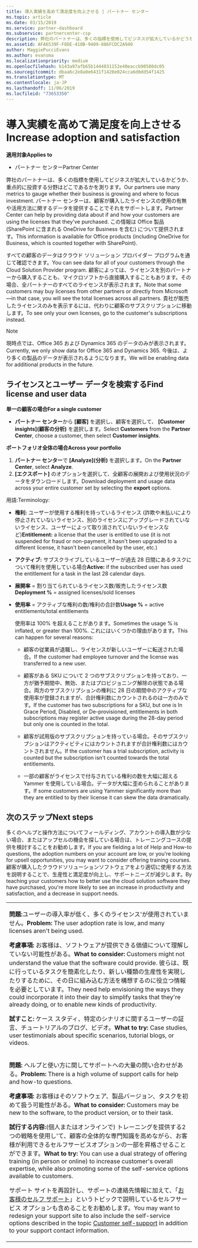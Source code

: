 ```yaml
---
title: 導入実績を高めて満足度を向上させる | パートナー センター
ms.topic: article
ms.date: 03/15/2019
ms.service: partner-dashboard
ms.subservice: partnercenter-csp
description: 弊社のパートナーは、多くの指標を使用してビジネスが拡大しているかどうか、重点的に投資する分野はどこであるかを測ります。 パートナー センターは、顧客が購入したライセンスの使用の有無や活用方法に関するデータを提供することでそれをサポートします。
ms.assetid: AFA6539F-F8DE-410B-9409-886FCDC2A940
author: MaggiePucciEvans
ms.author: evansma
ms.localizationpriority: medium
ms.openlocfilehash: b143a97afb65b1444831152e40eaccb90580dc05
ms.sourcegitcommit: dbaa6c2e8a0e6431f1420e024cca6d0dd54f1425
ms.translationtype: MT
ms.contentlocale: ja-JP
ms.lasthandoff: 11/06/2019
ms.locfileid: "73653350"
---
```

# <a name="increase-adoption-and-satisfaction"></a><span data-ttu-id="496f9-104">導入実績を高めて満足度を向上させる</span><span class="sxs-lookup"><span data-stu-id="496f9-104">Increase adoption and satisfaction</span></span>

<span data-ttu-id="496f9-105">**適用対象**</span><span class="sxs-lookup"><span data-stu-id="496f9-105">**Applies to**</span></span>

-  <span data-ttu-id="496f9-106">パートナー センター</span><span class="sxs-lookup"><span data-stu-id="496f9-106">Partner Center</span></span>

<span data-ttu-id="496f9-107">弊社のパートナーは、多くの指標を使用してビジネスが拡大しているかどうか、重点的に投資する分野はどこであるかを測ります。</span><span class="sxs-lookup"><span data-stu-id="496f9-107">Our partners use many metrics to gauge whether their business is growing and where to focus investment.</span></span> <span data-ttu-id="496f9-108">パートナー センターは、顧客が購入したライセンスの使用の有無や活用方法に関するデータを提供することでそれをサポートします。</span><span class="sxs-lookup"><span data-stu-id="496f9-108">Partner Center can help by providing data about if and how your customers are using the licenses that they've purchased.</span></span> <span data-ttu-id="496f9-109">この情報は Office 製品 (SharePoint に含まれる OneDrive for Business を含む) について提供されます。</span><span class="sxs-lookup"><span data-stu-id="496f9-109">This information is available for Office products (including OneDrive for Business, which is counted together with SharePoint).</span></span>

<span data-ttu-id="496f9-110">すべての顧客のデータはクラウド ソリューション プロバイダー プログラムを通じて確認できます。</span><span class="sxs-lookup"><span data-stu-id="496f9-110">You can see data for all of your customers through the Cloud Solution Provider program.</span></span> <span data-ttu-id="496f9-111">顧客によっては、ライセンスを別のパートナーから購入することも、マイクロソフトから直接購入することもあります。その場合、全パートナーのすべてのライセンスが表示されます。</span><span class="sxs-lookup"><span data-stu-id="496f9-111">Note that some customers may buy licenses from other partners or directly from Microsoft—in that case, you will see the total licenses across all partners.</span></span> <span data-ttu-id="496f9-112">貴社が販売したライセンスのみを表示するには、代わりに顧客のサブスクリプションに移動します。</span><span class="sxs-lookup"><span data-stu-id="496f9-112">To see only your own licenses, go to the customer's subscriptions instead.</span></span>

> [!NOTE]  
>  <span data-ttu-id="496f9-113">現時点では、Office 365 および Dynamics 365 のデータのみが表示されます。</span><span class="sxs-lookup"><span data-stu-id="496f9-113">Currently, we only show data for Office 365 and Dynamics 365.</span></span> <span data-ttu-id="496f9-114">今後は、より多くの製品のデータが表示されるようになります。</span><span class="sxs-lookup"><span data-stu-id="496f9-114">We will be enabling data for additional products in the future.</span></span>

## <a name="find-license-and-user-data"></a><span data-ttu-id="496f9-115">ライセンスとユーザー データを検索する</span><span class="sxs-lookup"><span data-stu-id="496f9-115">Find license and user data</span></span>


<span data-ttu-id="496f9-116">**単一の顧客の場合**</span><span class="sxs-lookup"><span data-stu-id="496f9-116">**For a single customer**</span></span>

-   <span data-ttu-id="496f9-117">**パートナー センター**から **[顧客]** を選択し、顧客を選択して、 **[Customer insights]\(顧客の分析\)** を選択します。</span><span class="sxs-lookup"><span data-stu-id="496f9-117">Select **Customers** from the **Partner Center**, choose a customer, then select **Customer insights**.</span></span>

<span data-ttu-id="496f9-118">**ポートフォリオ全体の場合**</span><span class="sxs-lookup"><span data-stu-id="496f9-118">**Across your portfolio**</span></span>

1.  <span data-ttu-id="496f9-119">**パートナー センター**で **[Analyze]\(分析\)** を選択します。</span><span class="sxs-lookup"><span data-stu-id="496f9-119">On the **Partner Center**, select **Analyze**.</span></span>
2.  <span data-ttu-id="496f9-120">**[エクスポート]** のオプションを選択して、全顧客の展開および使用状況のデータをダウンロードします。</span><span class="sxs-lookup"><span data-stu-id="496f9-120">Download deployment and usage data across your entire customer set by selecting the **export** options.</span></span>

<span data-ttu-id="496f9-121">用語:</span><span class="sxs-lookup"><span data-stu-id="496f9-121">Terminology:</span></span>

-   <span data-ttu-id="496f9-122">**権利:** ユーザーが使用する権利を持っているライセンス (詐欺や未払いにより停止されていないライセンス、別のライセンスにアップグレードされていないライセンス、ユーザーによって取り消されていないライセンスなど)</span><span class="sxs-lookup"><span data-stu-id="496f9-122">**Entitlement:** a license that the user is entitled to use (it is not suspended for fraud or non-payment, it hasn't been upgraded to a different license, it hasn't been cancelled by the user, etc.)</span></span>

-   <span data-ttu-id="496f9-123">**アクティブ:** サブスクライブしているユーザーが過去 28 日間にあるタスクについて権利を使用している場合</span><span class="sxs-lookup"><span data-stu-id="496f9-123">**Active:** if the subscribed user has used the entitlement for a task in the last 28 calendar days.</span></span>

-   <span data-ttu-id="496f9-124">**展開率** = 割り当てられているライセンス数/販売したライセンス数</span><span class="sxs-lookup"><span data-stu-id="496f9-124">**Deployment %** = assigned licenses/sold licenses</span></span>

-   <span data-ttu-id="496f9-125">**使用率** = アクティブな権利の数/権利の合計数</span><span class="sxs-lookup"><span data-stu-id="496f9-125">**Usage %** = active entitlements/total entitlements</span></span>

    <span data-ttu-id="496f9-126">使用率は 100% を超えることがあります。</span><span class="sxs-lookup"><span data-stu-id="496f9-126">Sometimes the usage % is inflated, or greater than 100%.</span></span> <span data-ttu-id="496f9-127">これにはいくつかの理由があります。</span><span class="sxs-lookup"><span data-stu-id="496f9-127">This can happen for several reasons:</span></span>

    -   <span data-ttu-id="496f9-128">顧客の従業員が退職し、ライセンスが新しいユーザーに転送された場合。</span><span class="sxs-lookup"><span data-stu-id="496f9-128">If the customer had employee turnover and the license was transferred to a new user.</span></span>

    -   <span data-ttu-id="496f9-129">顧客がある SKU について 2 つのサブスクリプションを持っており、一方が猶予期間中、無効、またはプロビジョニング解除の状態である場合。両方のサブスクリプションの権利に 28 日の期間中のアクティブな使用率が登録されますが、合計権利数にカウントされるのは一方のみです。</span><span class="sxs-lookup"><span data-stu-id="496f9-129">If the customer has two subscriptions for a SKU, but one is In Grace Period, Disabled, or De-provisioned, entitlements in both subscriptions may register active usage during the 28-day period but only one is counted in the total.</span></span>

    -   <span data-ttu-id="496f9-130">顧客が試用版のサブスクリプションを持っている場合。そのサブスクリプションはアクティビティにはカウントされますが合計権利数にはカウントされません。</span><span class="sxs-lookup"><span data-stu-id="496f9-130">If the customer has a trial subscription, activity is counted but the subscription isn't counted towards the total entitlements.</span></span>

    -   <span data-ttu-id="496f9-131">一部の顧客がライセンスで付与されている権利の数を大幅に超える Yammer を使用している場合。データが大幅に歪められることがあります。</span><span class="sxs-lookup"><span data-stu-id="496f9-131">If some customers are using Yammer significantly more than they are entitled to by their license it can skew the data dramatically.</span></span>

## <a name="next-steps"></a><span data-ttu-id="496f9-132">次のステップ</span><span class="sxs-lookup"><span data-stu-id="496f9-132">Next steps</span></span>


<span data-ttu-id="496f9-133">多くのヘルプと操作方法についてフィールディング、アカウントの導入数が少ない場合、またはアップセルの機会を探している場合は、トレーニングコースの提供を検討することをお勧めします。</span><span class="sxs-lookup"><span data-stu-id="496f9-133">If you are fielding a lot of Help and How-to questions, the adoption numbers on your account are low, or you're looking for upsell opportunities, you may want to consider offering training courses.</span></span> <span data-ttu-id="496f9-134">顧客が購入したクラウドソリューションソフトウェアをより適切に使用する方法を説明することで、生産性と満足度が向上し、サポートニーズが減少します。</span><span class="sxs-lookup"><span data-stu-id="496f9-134">By teaching your customers how to better use the cloud solution software they have purchased, you're more likely to see an increase in productivity and satisfaction, and a decrease in support needs.</span></span>

<table>
<colgroup>
<col width="100%" />
</colgroup>
<tbody>
<tr class="odd">
<td><p><span data-ttu-id="496f9-135"><strong>問題:</strong>ユーザーの導入率が低く、多くのライセンス&#39;が使用されていません。</span><span class="sxs-lookup"><span data-stu-id="496f9-135"><strong>Problem:</strong> The user adoption rate is low, and many licenses aren&#39;t being used.</span></span></p>
<p><span data-ttu-id="496f9-136"><strong>考慮事項:</strong> お客様は、ソフトウェアが提供できる価値について理解していない可能性がある。</span><span class="sxs-lookup"><span data-stu-id="496f9-136"><strong>What to consider:</strong> Customers might not understand the value that the software could provide.</span></span> <span data-ttu-id="496f9-137">彼らは、既に行っているタスクを簡素化したり、新しい種類の生産性を実現したりするために、その日に組み込む方法を構想するのに役立つ情報を必要としています。</span><span class="sxs-lookup"><span data-stu-id="496f9-137">They need help envisioning the ways they could incorporate it into their day to simplify tasks that they're already doing, or to enable new kinds of productivity.</span></span></p>
<p><span data-ttu-id="496f9-138"><strong>試すこと:</strong> ケース スタディ、特定のシナリオに関するユーザーの証言、チュートリアルのブログ、ビデオ。</span><span class="sxs-lookup"><span data-stu-id="496f9-138"><strong>What to try:</strong> Case studies, user testimonials about specific scenarios, tutorial blogs, or videos.</span></span></p></td>
</tr>
<tr class="even">
<td><p><span data-ttu-id="496f9-139"><strong>問題:</strong> ヘルプと使い方に関してサポートへの大量の問い合わせがある。</span><span class="sxs-lookup"><span data-stu-id="496f9-139"><strong>Problem:</strong> There is a high volume of support calls for help and how-to questions.</span></span></p>
<p><span data-ttu-id="496f9-140"><strong>考慮事項:</strong> お客様はそのソフトウェア、製品バージョン、タスクを初めて扱う可能性がある。</span><span class="sxs-lookup"><span data-stu-id="496f9-140"><strong>What to consider:</strong> Customers may be new to the software, to the product version, or to their task.</span></span></p>
<p><span data-ttu-id="496f9-141"><strong>試行する内容:</strong>(個人またはオンラインで) トレーニングを提供する2つの戦略を使用し&#39;て、顧客の全体的な専門知識を高めながら、お客様が利用できるセルフサービスオプションの一部を昇格させることができます。</span><span class="sxs-lookup"><span data-stu-id="496f9-141"><strong>What to try:</strong> You can use a dual strategy of offering training (in person or online) to increase customer&#39;s overall expertise, while also promoting some of the self-service options available to customers.</span></span></p>
<p><span data-ttu-id="496f9-142">サポート サイトを再設計し、サポートの連絡先情報に加えて、「<a href="customer-self-support.md" data-raw-source="[Customer self-support](customer-self-support.md)">お客様のセルフ サポート</a>」というトピックで説明しているセルフサービス オプションも含めることをお勧めします。</span><span class="sxs-lookup"><span data-stu-id="496f9-142">You may want to redesign your support site to also include the self-service options described in the topic <a href="customer-self-support.md" data-raw-source="[Customer self-support](customer-self-support.md)">Customer self-support</a> in addition to your support contact information.</span></span></p></td>
</tr>
</tbody>
</table>

 

 

 



